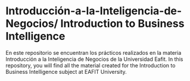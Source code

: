 # Introducción-a-la-Inteligencia-de-Negocios/ Introduction to Business Intelligence
En este repositorio se encuentran los prácticos realizados en la materia Introducción a la Inteligencia de Negocios de la Universidad Eafit. 
In this repository, you will find all the material created for the Introduction to Business Intelligence subject at EAFIT University.
